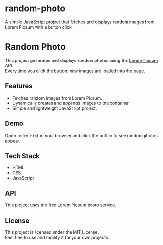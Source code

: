 # random-photo
A simple JavaScript project that fetches and displays random images from Lorem Picsum with a button click.
# Random Photo

This project generates and displays random photos using the [Lorem Picsum](https://picsum.photos/) API.  
Every time you click the button, new images are loaded into the page.

## Features
- Fetches random images from Lorem Picsum.
- Dynamically creates and appends images to the container.
- Simple and lightweight JavaScript project.

## Demo
Open `index.html` in your browser and click the button to see random photos appear.

## Tech Stack
- HTML
- CSS
- JavaScript

## API
This project uses the free [Lorem Picsum](https://picsum.photos/) photo service.

## License
This project is licensed under the MIT License.  
Feel free to use and modify it for your own projects.
